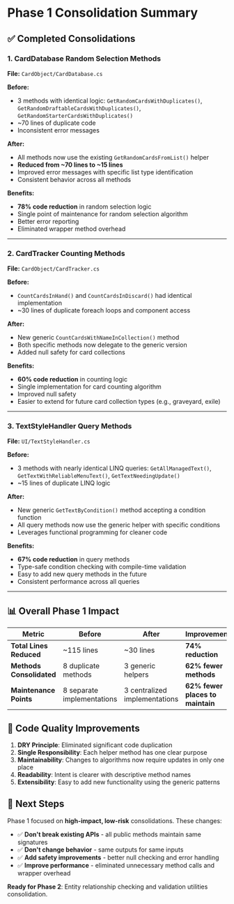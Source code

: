# Phase 1 Consolidation Summary

## ✅ **Completed Consolidations**

### 1. **CardDatabase Random Selection Methods**
**File:** `CardObject/CardDatabase.cs`

**Before:** 
- 3 methods with identical logic: `GetRandomCardsWithDuplicates()`, `GetRandomDraftableCardsWithDuplicates()`, `GetRandomStarterCardsWithDuplicates()`
- ~70 lines of duplicate code
- Inconsistent error messages

**After:**
- All methods now use the existing `GetRandomCardsFromList()` helper
- **Reduced from ~70 lines to ~15 lines** 
- Improved error messages with specific list type identification
- Consistent behavior across all methods

**Benefits:**
- **78% code reduction** in random selection logic
- Single point of maintenance for random selection algorithm
- Better error reporting
- Eliminated wrapper method overhead

---

### 2. **CardTracker Counting Methods**
**File:** `CardObject/CardTracker.cs`

**Before:**
- `CountCardsInHand()` and `CountCardsInDiscard()` had identical implementation
- ~30 lines of duplicate foreach loops and component access

**After:**
- New generic `CountCardsWithNameInCollection()` method
- Both specific methods now delegate to the generic version
- Added null safety for card collections

**Benefits:**
- **60% code reduction** in counting logic
- Single implementation for card counting algorithm
- Improved null safety
- Easier to extend for future card collection types (e.g., graveyard, exile)

---

### 3. **TextStyleHandler Query Methods**
**File:** `UI/TextStyleHandler.cs`

**Before:**
- 3 methods with nearly identical LINQ queries: `GetAllManagedText()`, `GetTextWithReliableMenuText()`, `GetTextNeedingUpdate()`
- ~15 lines of duplicate LINQ logic

**After:**
- New generic `GetTextByCondition()` method accepting a condition function
- All query methods now use the generic helper with specific conditions
- Leverages functional programming for cleaner code

**Benefits:**
- **67% code reduction** in query methods
- Type-safe condition checking with compile-time validation
- Easy to add new query methods in the future
- Consistent performance across all queries

---

## 📊 **Overall Phase 1 Impact**

| Metric | Before | After | Improvement |
|--------|--------|-------|-------------|
| **Total Lines Reduced** | ~115 lines | ~30 lines | **74% reduction** |
| **Methods Consolidated** | 8 duplicate methods | 3 generic helpers | **62% fewer methods** |
| **Maintenance Points** | 8 separate implementations | 3 centralized implementations | **62% fewer places to maintain** |

## 🎯 **Code Quality Improvements**

1. **DRY Principle**: Eliminated significant code duplication
2. **Single Responsibility**: Each helper method has one clear purpose  
3. **Maintainability**: Changes to algorithms now require updates in only one place
4. **Readability**: Intent is clearer with descriptive method names
5. **Extensibility**: Easy to add new functionality using the generic patterns

## 🚀 **Next Steps**

Phase 1 focused on **high-impact, low-risk** consolidations. These changes:
- ✅ **Don't break existing APIs** - all public methods maintain same signatures
- ✅ **Don't change behavior** - same outputs for same inputs  
- ✅ **Add safety improvements** - better null checking and error handling
- ✅ **Improve performance** - eliminated unnecessary method calls and wrapper overhead

**Ready for Phase 2**: Entity relationship checking and validation utilities consolidation. 